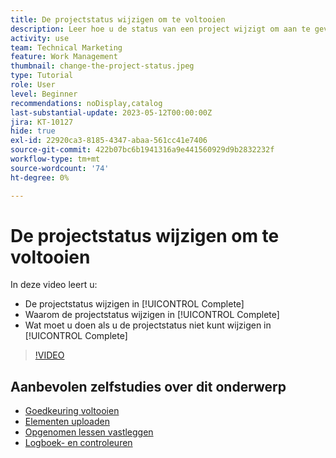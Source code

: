 ```yaml
---
title: De projectstatus wijzigen om te voltooien
description: Leer hoe u de status van een project wijzigt om aan te geven dat het werk is voltooid.
activity: use
team: Technical Marketing
feature: Work Management
thumbnail: change-the-project-status.jpeg
type: Tutorial
role: User
level: Beginner
recommendations: noDisplay,catalog
last-substantial-update: 2023-05-12T00:00:00Z
jira: KT-10127
hide: true
exl-id: 22920ca3-8185-4347-abaa-561cc41e7406
source-git-commit: 422b07bc6b1941316a9e441560929d9b2832232f
workflow-type: tm+mt
source-wordcount: '74'
ht-degree: 0%

---
```


# De projectstatus wijzigen om te voltooien

In deze video leert u:

* De projectstatus wijzigen in [!UICONTROL Complete]
* Waarom de projectstatus wijzigen in [!UICONTROL Complete]
* Wat moet u doen als u de projectstatus niet kunt wijzigen in [!UICONTROL Complete]

>[!VIDEO](https://video.tv.adobe.com/v/3419336/?quality=12&learn=on)

## Aanbevolen zelfstudies over dit onderwerp

* [Goedkeuring voltooien](/help/manage-work/close-a-project/complete-approvals.md)
* [Elementen uploaden](/help/manage-work/close-a-project/upload-assets.md)
* [Opgenomen lessen vastleggen](/help/manage-work/close-a-project/lessons-learned-from-closing-a-project.md)
* [Logboek- en controleuren](/help/manage-work/close-a-project/log-and-review-hours.md)
